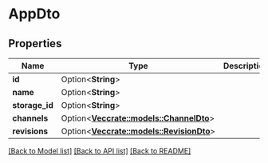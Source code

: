 # AppDto

## Properties

Name | Type | Description | Notes
------------ | ------------- | ------------- | -------------
**id** | Option<**String**> |  | [optional]
**name** | Option<**String**> |  | [optional]
**storage_id** | Option<**String**> |  | [optional]
**channels** | Option<[**Vec<crate::models::ChannelDto>**](ChannelDto.md)> |  | [optional]
**revisions** | Option<[**Vec<crate::models::RevisionDto>**](RevisionDto.md)> |  | [optional]

[[Back to Model list]](../README.md#documentation-for-models) [[Back to API list]](../README.md#documentation-for-api-endpoints) [[Back to README]](../README.md)


